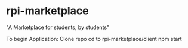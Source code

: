 # rpi-marketplace
"A Marketplace for students, by students"

To begin Application:
Clone repo
cd to rpi-marketplace/client
npm start
